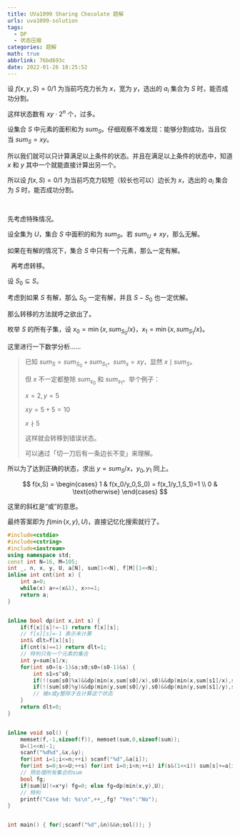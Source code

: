 ```yaml
---
title: UVa1099 Sharing Chocolate 题解
urls: uva1099-solution
tags:
  - DP
  - 状态压缩
categories: 题解
math: true
abbrlink: 76bd693c
date: 2022-01-26 18:25:52
---
```


设 $f(x,y,S) = 0/1$ 为当前巧克力长为 $x$，宽为 $y$，选出的 $a_i$ 集合为 $S$ 时，能否成功分割。

这样状态数有 $xy \cdot 2^n$ 个，过多。

设集合 $S$ 中元素的面积和为 $sum_S$。仔细观察不难发现：能够分割成功，当且仅当 $sum_S = xy$。

所以我们就可以只计算满足以上条件的状态。并且在满足以上条件的状态中，知道 $x$ 和 $y$ 其中一个就能直接计算出另一个。

所以设 $f(x,S) = 0/1$ 为当前巧克力较短（较长也可以）边长为 $x$，选出的 $a_i$ 集合为 $S$ 时，能否成功分割。

<!--more-->

&nbsp;

先考虑特殊情况。

设全集为 $U$，集合 $S$ 中面积的和为 $sum_S$。若 $sum_U \neq xy$，那么无解。

如果在有解的情况下，集合 $S$ 中只有一个元素，那么一定有解。

&nbsp;
再考虑转移。

设 $S_0 \subseteq S$。

考虑到如果 $S$ 有解，那么 $S_0$ 一定有解，并且 $S - S_0$ 也一定优解。

那么转移的方法就呼之欲出了。

枚举 $S$ 的所有子集，设 $x_0= \min{ \{ x,sum_{S_0}/x\} }$，$x_1 = \min{ \{ x,sum_{S_1}/x\} }$。

这里进行一下数学分析……

>已知 $sum_S = sum_{S_0}+sum_{S_1}$，$sum_s = xy$，显然 $x \mid sum_S$。
>
>但 $x$ 不一定都整除 $sum_{s_0}$ 和 $sum_{s_1}$。举个例子：
>
>$x=2, y=5$
>
>$xy = 5+5=10$
>
>$x \nmid 5$
>
>这样就会转移到错误状态。
>
>可以通过「切一刀后有一条边长不变」来理解。

所以为了达到正确的状态，求出 $y= sum_S / x$，$y_0,y_1$ 同上。

$$
f(x,S) = \begin{cases}
1 & f(x_0/y_0,S_0) = f(x_1/y_1,S_1)=1 \\
0 & \text{otherwise}
\end{cases}
$$

这里的斜杠是“或”的意思。

最终答案即为 $f(\min{\{ x,y\}},U)$，直接记忆化搜索就行了。

```cpp
#include<cstdio>
#include<cstring>
#include<iostream>
using namespace std;
const int N=16, M=105;
int _, n, x, y, U, a[N], sum[1<<N], f[M][1<<N];
inline int cnt(int x) {
    int a=0;
    while(x) a+=(x&1), x>>=1;
    return a;
}


inline bool dp(int x,int s) {
    if(f[x][s]!=-1) return f[x][s];
    // f[x][s]=-1 表示未计算
    int& dlt=f[x][s];
    if(cnt(s)==1) return dlt=1;
    // 特判只有一个元素的集合
    int y=sum[s]/x;
    for(int s0=(s-1)&s;s0;s0=(s0-1)&s) {
        int s1=s^s0;
        if(!(sum[s0]%x)&&dp(min(x,sum[s0]/x),s0)&&dp(min(x,sum[s1]/x),s1)) return dlt=1;
        if(!(sum[s0]%y)&&dp(min(y,sum[s0]/y),s0)&&dp(min(y,sum[s1]/y),s1)) return dlt=1;
        // 被x或y整除才去计算这个状态
    }
    return dlt=0;
}


inline void sol() {
    memset(f,-1,sizeof(f)), memset(sum,0,sizeof(sum));
    U=(1<<n)-1;
    scanf("%d%d",&x,&y);
    for(int i=1;i<=n;++i) scanf("%d",&a[i]);
    for(int s=0;s<=U;++s) for(int i=0;i<n;++i) if(s&(1<<i)) sum[s]+=a[i+1];
    // 预处理所有集合的sum
    bool fg;
    if(sum[U]!=x*y) fg=0; else fg=dp(min(x,y),U);
    // 特判
    printf("Case %d: %s\n",++_,fg? "Yes":"No");
}


int main() { for(;scanf("%d",&n)&&n;sol()); }
```
